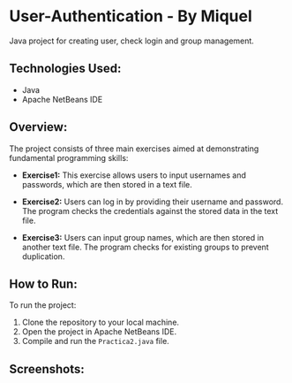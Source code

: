 # User-Authentication - By Miquel
Java project for creating user,  check login and group management.

## Technologies Used:

- Java
- Apache NetBeans IDE

## Overview:

The project consists of three main exercises aimed at demonstrating fundamental programming skills:

- **Exercise1:** This exercise allows users to input usernames and passwords, which are then stored in a text file.

- **Exercise2:** Users can log in by providing their username and password. The program checks the credentials against the stored data in the text file.

- **Exercise3:** Users can input group names, which are then stored in another text file. The program checks for existing groups to prevent duplication.

## How to Run:

To run the project:

1. Clone the repository to your local machine.
2. Open the project in Apache NetBeans IDE.
3. Compile and run the `Practica2.java` file.

## Screenshots:
